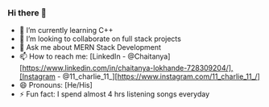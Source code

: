 ### Hi there 👋

- 🌱 I’m currently learning C++
- 👯 I’m looking to collaborate on full stack projects
- 💬 Ask me about MERN Stack Development
- 📫 How to reach me: [LinkedIn - @Chaitanya][https://www.linkedin.com/in/chaitanya-lokhande-728309204/],[Instagram - @11_charlie_11_][https://www.instagram.com/11_charlie_11_/]
- 😄 Pronouns: [He/His]
- ⚡ Fun fact: I spend almost 4 hrs listening songs everyday
